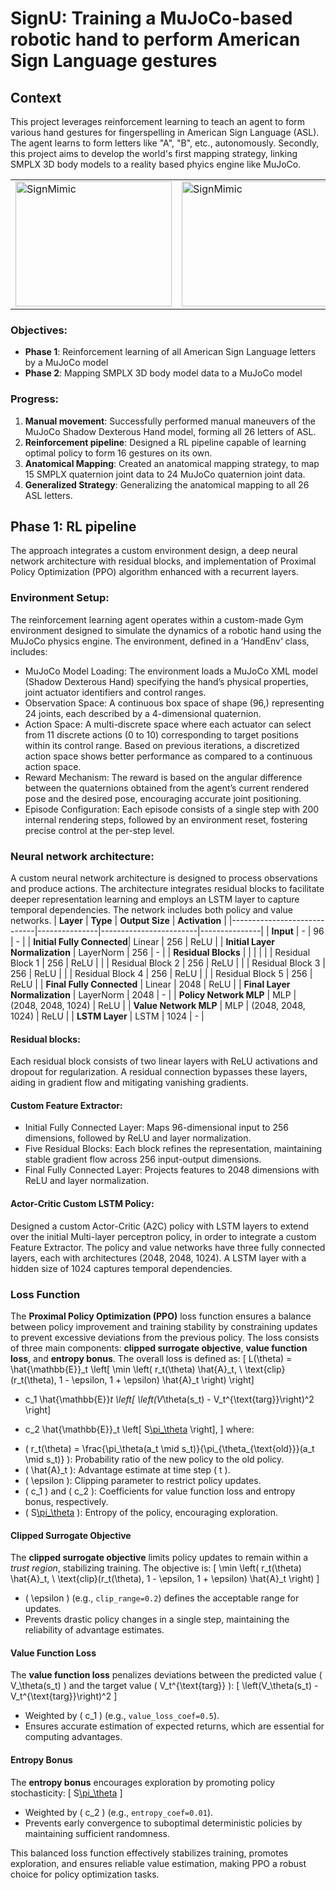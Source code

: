 
# SignU: Training a MuJoCo-based robotic hand to perform American Sign Language gestures

## Context
This project leverages reinforcement learning to teach an agent to form various hand gestures for fingerspelling in American Sign Language (ASL). The agent learns to form letters like "A", "B", etc., autonomously. Secondly, this project aims to develop the world's first mapping strategy, linking SMPLX 3D body models to a reality based phyics engine like MuJoCo. 

<table>
<tr>
  <td width="25%">
     <img src="https://github.com/dgusain/SignU/blob/main/ASL_VW_mj_git.gif" alt="SignMimic" width="250" height="200">  
  </td>
    <td width="25%">
     <img src="https://github.com/dgusain/SignU/blob/main/ASL_AB_mj_git.gif" alt="SignMimic" width="250" height="200">  
  </td>
</tr>
</table>

### Objectives:
- **Phase 1**: Reinforcement learning of all American Sign Language letters by a MuJoCo model
- **Phase 2**: Mapping SMPLX 3D body model data to a MuJoCo model

### Progress:
1. **Manual movement**: Successfully performed manual maneuvers of the MuJoCo Shadow Dexterous Hand model, forming all 26 letters of ASL. 
2. **Reinforcement pipeline**: Designed a RL pipeline capable of learning optimal policy to form 16 gestures on its own. 
3. **Anatomical Mapping**: Created an anatomical mapping strategy, to map 15 SMPLX quaternion joint data to 24 MuJoCo quaternion joint data.
4. **Generalized Strategy**: Generalizing the anatomical mapping to all 26 ASL letters.


## Phase 1: RL pipeline
The approach integrates a custom environment design, a deep neural network architecture with residual blocks, and implementation of Proximal Policy Optimization (PPO) algorithm enhanced with a recurrent layers.  
### Environment Setup: 
The reinforcement learning agent operates within a custom-made Gym environment designed to simulate the dynamics of a robotic hand using the MuJoCo physics engine. The environment, defined in a ‘HandEnv‘ class, includes:
 - MuJoCo Model Loading: The environment loads a MuJoCo XML model (Shadow Dexterous Hand) specifying the hand’s physical properties, joint actuator identifiers and control ranges.
 - Observation Space: A continuous box space of shape (96,) representing 24 joints, each described by a 4-dimensional quaternion.
 - Action Space: A multi-discrete space where each actuator can select from 11 discrete actions (0 to 10) corresponding to target positions within its control range. Based on previous iterations, a discretized action space shows better performance as compared to a continuous action space.
 - Reward Mechanism: The reward is based on the angular difference between the quaternions obtained from the agent’s current rendered pose and the desired pose, encouraging accurate joint positioning.
 - Episode Configuration: Each episode consists of a single step with 200 internal rendering steps, followed by an environment reset, fostering precise control at the per-step level.
### Neural network architecture: 
A custom neural network architecture is designed to process observations and produce actions. The architecture integrates residual blocks to facilitate deeper representation
learning and employs an LSTM layer to capture temporal dependencies. The network includes both policy and value networks.
| **Layer**                  | **Type**       | **Output Size**        | **Activation** |
|-----------------------------|---------------|------------------------|---------------|
| **Input**                  | -             | 96                     | -             |
| **Initial Fully Connected**| Linear        | 256                    | ReLU          |
| **Initial Layer Normalization** | LayerNorm   | 256                    | -             |
| **Residual Blocks**        |               |                        |               |
|                             | Residual Block 1 | 256                    | ReLU          |
|                             | Residual Block 2 | 256                    | ReLU          |
|                             | Residual Block 3 | 256                    | ReLU          |
|                             | Residual Block 4 | 256                    | ReLU          |
|                             | Residual Block 5 | 256                    | ReLU          |
| **Final Fully Connected**  | Linear        | 2048                   | ReLU          |
| **Final Layer Normalization** | LayerNorm   | 2048                   | -             |
| **Policy Network MLP**     | MLP           | (2048, 2048, 1024)     | ReLU          |
| **Value Network MLP**      | MLP           | (2048, 2048, 1024)     | ReLU          |
| **LSTM Layer**             | LSTM          | 1024                   | -             |

#### Residual blocks: 
Each residual block consists of two linear layers with ReLU activations and dropout for
regularization. A residual connection bypasses these layers, aiding in gradient flow and
mitigating vanishing gradients.
#### Custom Feature Extractor:
 - Initial Fully Connected Layer: Maps 96-dimensional input to 256 dimensions, followed by ReLU and layer normalization.
 - Five Residual Blocks: Each block refines the representation, maintaining stable gradient flow across 256 input-output dimensions.
 - Final Fully Connected Layer: Projects features to 2048 dimensions with ReLU and layer normalization.
#### Actor-Critic Custom LSTM Policy:
Designed a custom Actor-Critic (A2C) policy with LSTM layers to extend over the initial Multi-layer perceptron policy, in order to integrate a custom Feature Extractor. The policy and value networks have three fully connected layers, each with architectures (2048, 2048, 1024). A LSTM layer with a hidden size of 1024 captures temporal dependencies.


### **Loss Function**
The **Proximal Policy Optimization (PPO)** loss function ensures a balance between policy improvement and training stability by constraining updates to prevent excessive deviations from the previous policy. The loss consists of three main components: **clipped surrogate objective**, **value function loss**, and **entropy bonus**. The overall loss is defined as:
\[
L(\theta) = \hat{\mathbb{E}}_t \left[ \min \left( r_t(\theta) \hat{A}_t, \ \text{clip}(r_t(\theta), 1 - \epsilon, 1 + \epsilon) \hat{A}_t \right) \right] 
- c_1 \hat{\mathbb{E}}_t \left[ \left(V_\theta(s_t) - V_t^{\text{targ}}\right)^2 \right] 
+ c_2 \hat{\mathbb{E}}_t \left[ S[\pi_\theta](s_t) \right],
\]
where:  
- \( r_t(\theta) = \frac{\pi_\theta(a_t \mid s_t)}{\pi_{\theta_{\text{old}}}(a_t \mid s_t)} \): Probability ratio of the new policy to the old policy.  
- \( \hat{A}_t \): Advantage estimate at time step \( t \).  
- \( \epsilon \): Clipping parameter to restrict policy updates.  
- \( c_1 \) and \( c_2 \): Coefficients for value function loss and entropy bonus, respectively.  
- \( S[\pi_\theta](s_t) \): Entropy of the policy, encouraging exploration.  

#### **Clipped Surrogate Objective**
The **clipped surrogate objective** limits policy updates to remain within a *trust region*, stabilizing training. The objective is:
\[
\min \left( r_t(\theta) \hat{A}_t, \ \text{clip}(r_t(\theta), 1 - \epsilon, 1 + \epsilon) \hat{A}_t \right)
\]
- \( \epsilon \) (e.g., `clip_range=0.2`) defines the acceptable range for updates.  
- Prevents drastic policy changes in a single step, maintaining the reliability of advantage estimates.

#### **Value Function Loss**
The **value function loss** penalizes deviations between the predicted value \( V_\theta(s_t) \) and the target value \( V_t^{\text{targ}} \):
\[
\left(V_\theta(s_t) - V_t^{\text{targ}}\right)^2
\]
- Weighted by \( c_1 \) (e.g., `value_loss_coef=0.5`).  
- Ensures accurate estimation of expected returns, which are essential for computing advantages.

#### **Entropy Bonus**
The **entropy bonus** encourages exploration by promoting policy stochasticity:
\[
S[\pi_\theta](s_t)
\]

- Weighted by \( c_2 \) (e.g., `entropy_coef=0.01`).  
- Prevents early convergence to suboptimal deterministic policies by maintaining sufficient randomness.

This balanced loss function effectively stabilizes training, promotes exploration, and ensures reliable value estimation, making PPO a robust choice for policy optimization tasks.


